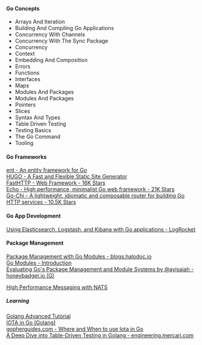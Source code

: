 #### Go Concepts
- Arrays And Iteration
- Building And Compiling Go Applications
- Concurrency With Channels
- Concurrency With The Sync Package
- Concurrency
- Context
- Embedding And Composition
- Errors
- Functions
- Interfaces
- Maps
- Modules And Packages
- Modules And Packages
- Pointers
- Slices
- Syntax And Types
- Table Driven Testing
- Testing Basics
- The Go Command
- Tooling

#### Go Frameworks
[ent - An entity framework for Go](https://entgo.io/)  
[HUGO - A Fast and Flexible Static Site Generator](https://github.com/gohugoio/hugo)  
[FastHTTP - Web Framework - 16K Stars](https://github.com/valyala/fasthttp)  
[Echo - High performance, minimalist Go web framework - 21K Stars](https://echo.labstack.com/)  
[Go-Chi - A lightweight, idiomatic and composable router for building Go HTTP services - 10.5K Stars](https://github.com/go-chi/chi)  

#### Go App Development
[Using Elasticsearch, Logstash, and Kibana with Go applications - LogRocket](https://blog.logrocket.com/using-elasticsearch-logstash-and-kibana-with-go-applications/)  


#### Package Management
[Package Management with Go Modules - blogs.halodoc.io](https://blogs.halodoc.io/go-modules-implementation/)  
[Go Modules - Introduction](https://golang.org/ref/mod#introduction)  
[Evaluating Go's Package Management and Module Systems by @ayisaiah - honeybadger.io (G)](https://www.honeybadger.io/blog/golang-go-package-management/)  


[High Performance Messaging with NATS](https://medium.com/@syedrizwan161/high-performance-messaging-with-nats-1c261fae3778)  

##### Learning
[Golang Advanced Tutorial](https://golangbyexample.com/golang-comprehensive-tutorial/)  
[IOTA in Go (Golang)](https://golangbyexample.com/iota-in-golang/)  
[gopherguides.com - Where and When to use Iota in Go](https://www.gopherguides.com/articles/how-to-use-iota-in-golang)  
[A Deep Dive into Table-Driven Testing in Golang - engineering.mercari.com](https://engineering.mercari.com/en/blog/entry/20211221-a-deep-dive-into-table-driven-testing-in-golang/)  

